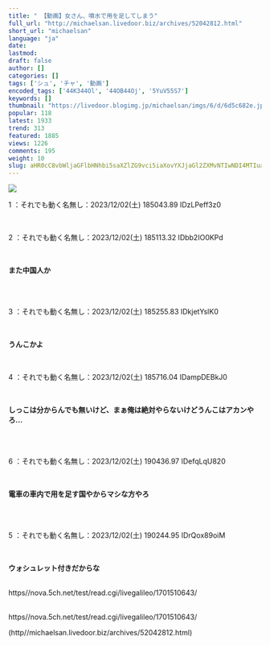 ```yaml
---
title: " 【動画】女さん、噴水で用を足してしまう"
full_url: "http://michaelsan.livedoor.biz/archives/52042812.html"
short_url: "michaelsan"
language: "ja"
date: 
lastmod: 
draft: false
author: []
categories: []
tags: ['シュ', 'チャ', '動画']
encoded_tags: ['44K344Ol', '44OB44Oj', '5YuV55S7']
keywords: []
thumbnail: "https://livedoor.blogimg.jp/michaelsan/imgs/6/d/6d5c682e.jpg"
popular: 118
latest: 1933
trend: 313
featured: 1885
views: 1226
comments: 195
weight: 10
slug: aHR0cC8vbWljaGFlbHNhbi5saXZlZG9vci5iaXovYXJjaGl2ZXMvNTIwNDI4MTIuaHRtbA==
---
```


![](https://livedoor.blogimg.jp/michaelsan/imgs/6/d/6d5c682e.jpg)

<div><p>1 ：それでも動く名無し：2023/12/02(土) 185043.89 IDzLPeff3z0</p> <br><p>2 ：それでも動く名無し：2023/12/02(土) 185113.32 IDbb2IO0KPd</p><br><b><p>また中国人か </p><br></b><br><p>3 ：それでも動く名無し：2023/12/02(土) 185255.83 IDkjetYslK0</p><br><b><p>うんこかよ </p></b><br><p>4 ：それでも動く名無し：2023/12/02(土) 185716.04 IDampDEBkJ0</p><br><b><p>しっこは分からんでも無いけど、まぁ俺は絶対やらないけどうんこはアカンやろ…<br></p><br></b><br><p>6 ：それでも動く名無し：2023/12/02(土) 190436.97 IDefqLqU820</p><br><b><p>電車の車内で用を足す国やからマシな方やろ <br></p><br></b><br><p>5 ：それでも動く名無し：2023/12/02(土) 190244.95 IDrQox89oiM</p><br><b><p>ウォシュレット付きだからな</p></b><br>https//nova.5ch.net/test/read.cgi/livegalileo/1701510643/<br><br clear='all'> <p id='a6850dc6aefc0d5bbff2bea180d92d89'> </p> <p id='a6850dc6aefc0d5bbff2bea180d92d89'> </p> <p class='alistcloud-container-6795'></p> <p>https//nova.5ch.net/test/read.cgi/livegalileo/1701510643/</p></div>

(http//michaelsan.livedoor.biz/archives/52042812.html)
